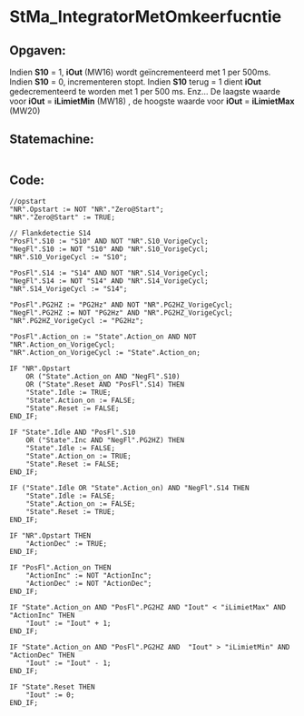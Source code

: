 # StMa_IntegratorMetOmkeerfucntie
## Opgaven:
Indien **S10** = 1, **iOut** (MW16) wordt geïncrementeerd met 1 per 500ms.
Indien **S10** = 0, incrementeren stopt.
Indien **S10** terug = 1 dient **iOut** gedecrementeerd te worden met 1 per 500 ms.
Enz…
De laagste waarde voor **iOut** = **iLimietMin** (MW18) , de hoogste waarde voor **iOut** = **iLimietMax** (MW20)

## Statemachine:
![]()
## Code:
```SCL
//opstart
"NR".Opstart := NOT "NR"."Zero@Start";
"NR"."Zero@Start" := TRUE;

// Flankdetectie S14
"PosFl".S10 := "S10" AND NOT "NR".S10_VorigeCycl;
"NegFl".S10 := NOT "S10" AND "NR".S10_VorigeCycl;
"NR".S10_VorigeCycl := "S10";

"PosFl".S14 := "S14" AND NOT "NR".S14_VorigeCycl;
"NegFl".S14 := NOT "S14" AND "NR".S14_VorigeCycl;
"NR".S14_VorigeCycl := "S14";

"PosFl".PG2HZ := "PG2Hz" AND NOT "NR".PG2HZ_VorigeCycl;
"NegFl".PG2HZ := NOT "PG2Hz" AND "NR".PG2HZ_VorigeCycl;
"NR".PG2HZ_VorigeCycl := "PG2Hz";

"PosFl".Action_on := "State".Action_on AND NOT "NR".Action_on_VorigeCycl;
"NR".Action_on_VorigeCycl := "State".Action_on;

IF "NR".Opstart
    OR ("State".Action_on AND "NegFl".S10)
    OR ("State".Reset AND "PosFl".S14) THEN
    "State".Idle := TRUE;
    "State".Action_on := FALSE;
    "State".Reset := FALSE;
END_IF;

IF "State".Idle AND "PosFl".S10
    OR ("State".Inc AND "NegFl".PG2HZ) THEN
    "State".Idle := FALSE;
    "State".Action_on := TRUE;
    "State".Reset := FALSE;
END_IF;

IF ("State".Idle OR "State".Action_on) AND "NegFl".S14 THEN
    "State".Idle := FALSE;
    "State".Action_on := FALSE;
    "State".Reset := TRUE;
END_IF;

IF "NR".Opstart THEN
    "ActionDec" := TRUE;
END_IF;

IF "PosFl".Action_on THEN
    "ActionInc" := NOT "ActionInc";
    "ActionDec" := NOT "ActionDec";
END_IF;

IF "State".Action_on AND "PosFl".PG2HZ AND "Iout" < "iLimietMax" AND "ActionInc" THEN
    "Iout" := "Iout" + 1;
END_IF;

IF "State".Action_on AND "PosFl".PG2HZ AND  "Iout" > "iLimietMin" AND "ActionDec" THEN
    "Iout" := "Iout" - 1;
END_IF;

IF "State".Reset THEN
    "Iout" := 0;
END_IF;

```

